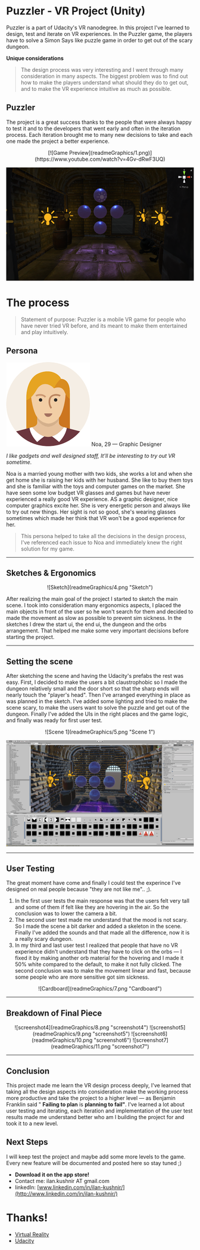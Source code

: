 
# Puzzler - VR Project (Unity)

Puzzler is a part of Udacity's VR nanodegree. In this project I've learned to design, test and iterate on VR experiences. In the Puzzler game, the players have to solve a Simon Says like puzzle game in order to get out of the scary dungeon.

**Unique considerations**

>The design process was very interesting and I went through many consideration in many aspects. The biggest problem was to find out how to make the players understand what should they do to get out, and to make the VR experience intuitive as much as possible.

## Puzzler

The project is a great success thanks to the people that were always happy to test it and to the developers that went early and often in the iteration process. Each iteration brought me to many new decisions to take and each one made the project a better experience.

<div style="text-align:center">
[![Game Preview](readmeGraphics/1.png)](https://www.youtube.com/watch?v=4Gv-dRwF3UQ)

![screenshot 1](readmeGraphics/2.png "Screenshot 1")
</div>

# The process

> Statement of purpose: Puzzler is a mobile VR game for people who have never tried VR before, and its meant to make them entertained and play intuitively.

## **Persona**
![Persona](readmeGraphics/3.png "Persona Avatar")
Noa, 29 — Graphic Designer

*I like gadgets and well designed staff, It'll be interesting to try out VR sometime.*

Noa is a married young mother with two kids, she works a lot and when she get home she is raising her kids with her husband. She like to buy them toys and she is familiar with the toys and computer games on the market. She have seen some low budget VR glasses and games but have never experienced a really good VR experience. AS a graphic designer, nice computer graphics excite her. She is very energetic person and always like to try out new things. Her sight is not so good, she's wearing glasses sometimes which made her think that VR won't be a good experience for her.

> This persona helped to take all the decisions in the design process, I've referenced each issue to Noa and immediately knew the right solution for my game.

***

## Sketches & Ergonomics

<div style="text-align:center">
![Sketch](readmeGraphics/4.png "Sketch")
</div>

After realizing the main goal of the project I started to sketch the main scene. I took into consideration many ergonomics aspects, I placed the main objects in front of the user so he won't search for them and decided to made the movement as slow as possible to prevent sim sickness. In the sketches I drew the start ui, the end ui, the dungeon and the orbs arrangement. That helped me make some very important decisions before starting the project.

***

## Setting the scene

After sketching the scene and having the Udacity's prefabs the rest was easy. First, I decided to make the users a bit claustrophobic so I made the dungeon relatively small and the door short so that the sharp ends will nearly touch the "player's head". Then I've arranged everything in place as was planned in the sketch. I've added some lighting and tried to make the scene scary, to make the users want to solve the puzzle and get out of the dungeon. Finally I've added the UIs in the right places and the game logic, and finally was ready for first user test.

<div style="text-align:center">
![Scene 1](readmeGraphics/5.png "Scene 1")

![Unity](readmeGraphics/6.png "Unity")
</div>

***

## User Testing

The great moment have come and finally I could test the experince I've designed on real people because "they are not like me".. ;).

1. In the first user tests the main response was that the users felt very tall and some of them if felt like they are hovering in the air. So the conclusion was to lower the camera a bit.
2. The second user test made me understand that the mood is not scary. So I made the scene a bit darker and added a skeleton in the scene. Finally I've added the sounds and that made all the difference, now it is a really scary dungeon.
3. In my third and last user test I realized that people that have no VR experience didn't understand that they have to click on the orbs — I fixed it by making another orb material for the hovering and I made it 50% white compared to the default, to make it not fully clicked. The second conclusion was to make the movement linear and fast, because some people who are more sensitive got sim sickness.

<div style="text-align:center">
![Cardboard](readmeGraphics/7.png "Cardboard")
</div>

***

## Breakdown of Final Piece

<div style="text-align:center">
![screenshot4](readmeGraphics/8.png "screenshot4")
![screenshot5](readmeGraphics/9.png "screenshot5")
![screenshot6](readmeGraphics/10.png "screenshot6")
![screenshot7](readmeGraphics/11.png "screenshot7")
</div>

***

## Conclusion

This project made me learn the VR design process deeply, I've learned that taking all the design aspects into consideration make the working process more productive and take the project to a higher level — as Benjamin Franklin said " **Failing to plan** is **planning to fail"**. I've learned a lot about user testing and iterating, each iteration and implementation of the user test results made me understand better who am I building the project for and took it to a new level.

## Next Steps

I will keep test the project and maybe add some more levels to the game. Every new feature will be documented and posted here so stay tuned ;)

* **Download it on the app store!**
* Contact me: ilan.kushnir AT gmail.com
* linkedIn: [www.linkedin.com/in/ilan-kushnir/](http://www.linkedin.com/in/ilan-kushnir/)

# Thanks!

* [Virtual Reality](/tag/virtual-reality)
* [Udacity](www.udacity.com)
